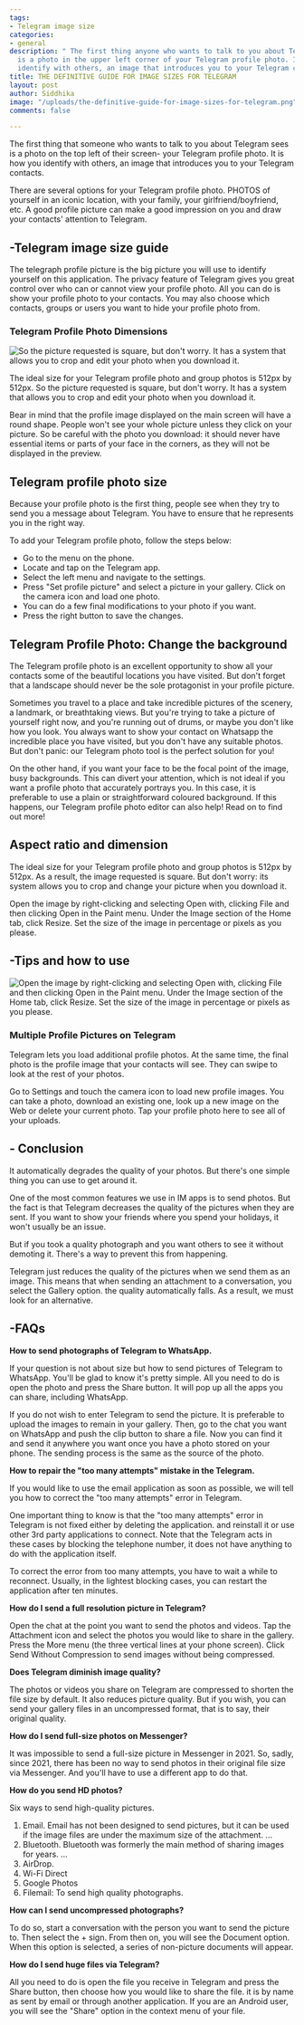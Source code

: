 ```yaml
---
tags:
- Telegram image size
categories:
- general
description: " The first thing anyone who wants to talk to you about Telegram sees
  is a photo in the upper left corner of your Telegram profile photo. It is how you
  identify with others, an image that introduces you to your Telegram contacts."
title: THE DEFINITIVE GUIDE FOR IMAGE SIZES FOR TELEGRAM
layout: post
author: Siddhika
image: "/uploads/the-definitive-guide-for-image-sizes-for-telegram.png"
comments: false

---
```


The first thing that someone who wants to talk to you about Telegram sees is a photo on the top left of their screen- your Telegram profile photo. It is how you identify with others, an image that introduces you to your Telegram contacts.

There are several options for your Telegram profile photo. PHOTOS of yourself in an iconic location, with your family, your girlfriend/boyfriend, etc. A good profile picture can make a good impression on you and draw your contacts' attention to Telegram.

## **-Telegram image size guide**

The telegraph profile picture is the big picture you will use to identify yourself on this application. The privacy feature of Telegram gives you great control over who can or cannot view your profile photo. All you can do is show your profile photo to your contacts. You may also choose which contacts, groups or users you want to hide your profile photo from.

### **Telegram Profile Photo Dimensions**

![So the picture requested is square, but don't worry. It has a system that allows you to crop and edit your photo when you download it.](/uploads/sc.PNG "Telegram image size guide")

The ideal size for your Telegram profile photo and group photos is 512px by 512px. So the picture requested is square, but don't worry. It has a system that allows you to crop and edit your photo when you download it.

Bear in mind that the profile image displayed on the main screen will have a round shape. People won't see your whole picture unless they click on your picture. So be careful with the photo you download: it should never have essential items or parts of your face in the corners, as they will not be displayed in the preview.

## 

## **Telegram profile photo size**

Because your profile photo is the first thing, people see when they try to send you a message about Telegram. You have to ensure that he represents you in the right way.

To add your Telegram profile photo, follow the steps below:

* Go to the menu on the phone.
* Locate and tap on the Telegram app.
* Select the left menu and navigate to the settings.
* Press "Set profile picture" and select a picture in your gallery. Click on the camera icon and load one photo.
* You can do a few final modifications to your photo if you want.
* Press the right button to save the changes.

## **Telegram Profile Photo: Change the background**

The Telegram profile photo is an excellent opportunity to show all your contacts some of the beautiful locations you have visited. But don't forget that a landscape should never be the sole protagonist in your profile picture.

Sometimes you travel to a place and take incredible pictures of the scenery, a landmark, or breathtaking views. But you're trying to take a picture of yourself right now, and you're running out of drums, or maybe you don't like how you look. You always want to show your contact on Whatsapp the incredible place you have visited, but you don't have any suitable photos. But don't panic: our Telegram photo tool is the perfect solution for you!

On the other hand, if you want your face to be the focal point of the image, busy backgrounds. This can divert your attention, which is not ideal if you want a profile photo that accurately portrays you. In this case, it is preferable to use a plain or straightforward coloured background. If this happens, our Telegram profile photo editor can also help! Read on to find out more!

## **Aspect ratio and dimension**

The ideal size for your Telegram profile photo and group photos is 512px by 512px. As a result, the image requested is square. But don't worry: its system allows you to crop and change your picture when you download it.

Open the image by right-clicking and selecting Open with, clicking File and then clicking Open in the Paint menu. Under the Image section of the Home tab, click Resize. Set the size of the image in percentage or pixels as you please.

## -Tips and how to use

![Open the image by right-clicking and selecting Open with, clicking File and then clicking Open in the Paint menu. Under the Image section of the Home tab, click Resize. Set the size of the image in percentage or pixels as you please.](/uploads/csc.PNG "Aspect ratio and dimension")

### **Multiple Profile Pictures on Telegram**

Telegram lets you load additional profile photos. At the same time, the final photo is the profile image that your contacts will see. They can swipe to look at the rest of your photos.

Go to Settings and touch the camera icon to load new profile images. You can take a photo, download an existing one, look up a new image on the Web or delete your current photo. Tap your profile photo here to see all of your uploads.

## **- Conclusion**

It automatically degrades the quality of your photos. But there's one simple thing you can use to get around it.

One of the most common features we use in IM apps is to send photos. But the fact is that Telegram decreases the quality of the pictures when they are sent. If you want to show your friends where you spend your holidays, it won't usually be an issue.

But if you took a quality photograph and you want others to see it without demoting it. There's a way to prevent this from happening.

Telegram just reduces the quality of the pictures when we send them as an image. This means that when sending an attachment to a conversation, you select the Gallery option. the quality automatically falls. As a result, we must look for an alternative.

## **-FAQs**

**How to send photographs of Telegram to WhatsApp.**

If your question is not about size but how to send pictures of Telegram to WhatsApp. You'll be glad to know it's pretty simple. All you need to do is open the photo and press the Share button. It will pop up all the apps you can share, including WhatsApp.

If you do not wish to enter Telegram to send the picture. It is preferable to upload the images to remain in your gallery. Then, go to the chat you want on WhatsApp and push the clip button to share a file. Now you can find it and send it anywhere you want once you have a photo stored on your phone. The sending process is the same as the source of the photo.

**How to repair the "too many attempts" mistake in the Telegram.**

If you would like to use the email application as soon as possible, we will tell you how to correct the "too many attempts" error in Telegram.

One important thing to know is that the "too many attempts" error in Telegram is not fixed either by deleting the application. and reinstall it or use other 3rd party applications to connect. Note that the Telegram acts in these cases by blocking the telephone number, it does not have anything to do with the application itself.

To correct the error from too many attempts, you have to wait a while to reconnect. Usually, in the lightest blocking cases, you can restart the application after ten minutes.

**How do I send a full resolution picture in Telegram?**

Open the chat at the point you want to send the photos and videos. Tap the Attachment icon and select the photos you would like to share in the gallery. Press the More menu (the three vertical lines at your phone screen). Click Send Without Compression to send images without being compressed.

**Does Telegram diminish image quality?**

The photos or videos you share on Telegram are compressed to shorten the file size by default. It also reduces picture quality. But if you wish, you can send your gallery files in an uncompressed format, that is to say, their original quality.

**How do I send full-size photos on Messenger?**

It was impossible to send a full-size picture in Messenger in 2021. So, sadly, since 2021, there has been no way to send photos in their original file size via Messenger. And you'll have to use a different app to do that.

**How do you send HD photos?**

Six ways to send high-quality pictures.

1. Email. Email has not been designed to send pictures, but it can be used if the image files are under the maximum size of the attachment. ...
2. Bluetooth. Bluetooth was formerly the main method of sharing images for years. ...
3. AirDrop.
4. Wi-Fi Direct
5. Google Photos
6. Filemail: To send high quality photographs.

**How can I send uncompressed photographs?**

To do so, start a conversation with the person you want to send the picture to. Then select the + sign. From then on, you will see the Document option. When this option is selected, a series of non-picture documents will appear.

**How do I send huge files via Telegram?**

All you need to do is open the file you receive in Telegram and press the Share button, then choose how you would like to share the file. it is by name as sent by email or through another application. If you are an Android user, you will see the "Share" option in the context menu of your file.